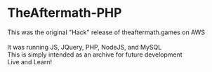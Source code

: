 # TheAftermath-PHP
This was the original "Hack" release of theaftermath.games on AWS
<br>
<br>
It was running JS, JQuery, PHP, NodeJS, and MySQL
<br>
This is simply intended as an archive for future development
<br>
Live and Learn!
